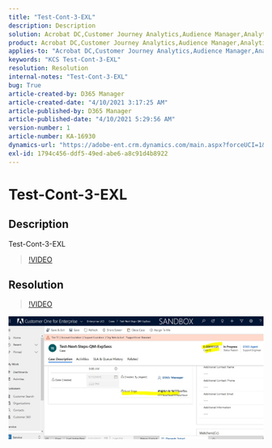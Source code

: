 ```yaml
---
title: "Test-Cont-3-EXL"
description: Description
solution: Acrobat DC,Customer Journey Analytics,Audience Manager,Analytics,Adobe Sign
product: Acrobat DC,Customer Journey Analytics,Audience Manager,Analytics,Adobe Sign
applies-to: "Acrobat DC,Customer Journey Analytics,Audience Manager,Analytics,Adobe Sign"
keywords: "KCS Test-Cont-3-EXL"
resolution: Resolution
internal-notes: "Test-Cont-3-EXL"
bug: True
article-created-by: D365 Manager
article-created-date: "4/10/2021 3:17:25 AM"
article-published-by: D365 Manager
article-published-date: "4/10/2021 5:29:56 AM"
version-number: 1
article-number: KA-16930
dynamics-url: "https://adobe-ent.crm.dynamics.com/main.aspx?forceUCI=1&pagetype=entityrecord&etn=knowledgearticle&id=30acd841-ab99-eb11-b1ac-002248093b2b"
exl-id: 1794c456-ddf5-49ed-abe6-a8c91d4b8922
---
```

# Test-Cont-3-EXL

## Description


Test-Cont-3-EXL


>[!VIDEO](https://video.tv.adobe.com/v/18696?quality=9&amp;learn=on)

 
















## Resolution





>[!VIDEO](https://video.tv.adobe.com/v/18696?quality=9&amp;learn=on)

 
![](assets/d01f4191-ab99-eb11-b1ac-002248093b2b.png)
